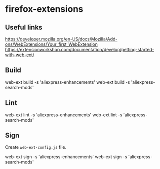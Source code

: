 # firefox-extensions

## Useful links
https://developer.mozilla.org/en-US/docs/Mozilla/Add-ons/WebExtensions/Your_first_WebExtension
https://extensionworkshop.com/documentation/develop/getting-started-with-web-ext/

## Build
web-ext build -s 'aliexpress-enhancements'
web-ext build -s 'aliexpress-search-mods'

## Lint
web-ext lint -s 'aliexpress-enhancements'
web-ext lint -s 'aliexpress-search-mods'

## Sign
Create `web-ext-config.js` file.

web-ext sign -s 'aliexpress-enhancements'
web-ext sign -s 'aliexpress-search-mods'
